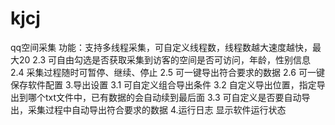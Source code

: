 # kjcj
qq空间采集 功能：支持多线程采集，可自定义线程数，线程数越大速度越快，最大20    2.3 可自由勾选是否获取采集到访客的空间是否可访问，年龄，性别信息    2.4 采集过程随时可暂停、继续、停止    2.5 可一键导出符合要求的数据    2.6 可一键保存软件配置 3.导出设置    3.1 可自定义组合导出条件    3.2 自定义导出位置，指定导出到哪个txt文件中，已有数据的会自动续到最后面    3.3 可自定义是否要自动导出，采集过程中自动导出符合要求的数据 4.运行日志    显示软件运行状态
